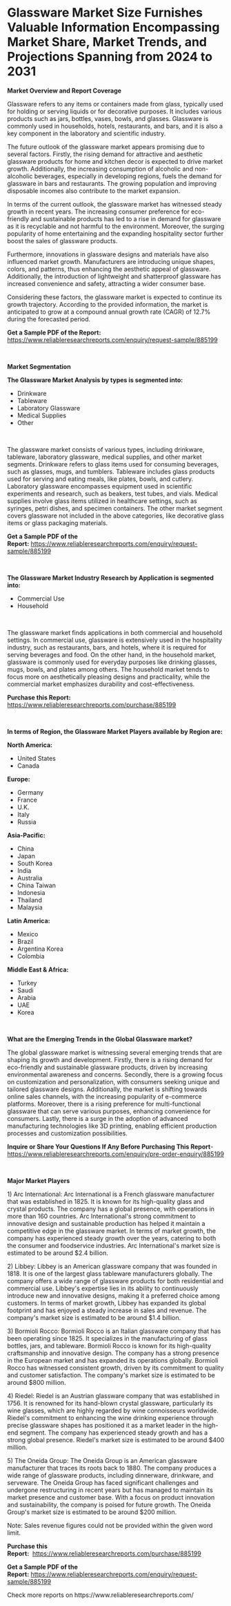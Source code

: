 <p><h1>Glassware Market Size Furnishes Valuable Information Encompassing Market Share, Market Trends, and Projections Spanning from 2024 to 2031</h1></p><p><strong>Market Overview and Report Coverage</strong></p>
<p><p>Glassware refers to any items or containers made from glass, typically used for holding or serving liquids or for decorative purposes. It includes various products such as jars, bottles, vases, bowls, and glasses. Glassware is commonly used in households, hotels, restaurants, and bars, and it is also a key component in the laboratory and scientific industry.</p><p>The future outlook of the glassware market appears promising due to several factors. Firstly, the rising demand for attractive and aesthetic glassware products for home and kitchen decor is expected to drive market growth. Additionally, the increasing consumption of alcoholic and non-alcoholic beverages, especially in developing regions, fuels the demand for glassware in bars and restaurants. The growing population and improving disposable incomes also contribute to the market expansion.</p><p>In terms of the current outlook, the glassware market has witnessed steady growth in recent years. The increasing consumer preference for eco-friendly and sustainable products has led to a rise in demand for glassware as it is recyclable and not harmful to the environment. Moreover, the surging popularity of home entertaining and the expanding hospitality sector further boost the sales of glassware products.</p><p>Furthermore, innovations in glassware designs and materials have also influenced market growth. Manufacturers are introducing unique shapes, colors, and patterns, thus enhancing the aesthetic appeal of glassware. Additionally, the introduction of lightweight and shatterproof glassware has increased convenience and safety, attracting a wider consumer base.</p><p>Considering these factors, the glassware market is expected to continue its growth trajectory. According to the provided information, the market is anticipated to grow at a compound annual growth rate (CAGR) of 12.7% during the forecasted period.</p></p>
<p><strong>Get a Sample PDF of the Report:</strong> <a href="https://www.reliableresearchreports.com/enquiry/request-sample/885199">https://www.reliableresearchreports.com/enquiry/request-sample/885199</a></p>
<p>&nbsp;</p>
<p><strong>Market Segmentation</strong></p>
<p><strong>The Glassware Market Analysis by types is segmented into:</strong></p>
<p><ul><li>Drinkware</li><li>Tableware</li><li>Laboratory Glassware</li><li>Medical Supplies</li><li>Other</li></ul></p>
<p>&nbsp;</p>
<p><p>The glassware market consists of various types, including drinkware, tableware, laboratory glassware, medical supplies, and other market segments. Drinkware refers to glass items used for consuming beverages, such as glasses, mugs, and tumblers. Tableware includes glass products used for serving and eating meals, like plates, bowls, and cutlery. Laboratory glassware encompasses equipment used in scientific experiments and research, such as beakers, test tubes, and vials. Medical supplies involve glass items utilized in healthcare settings, such as syringes, petri dishes, and specimen containers. The other market segment covers glassware not included in the above categories, like decorative glass items or glass packaging materials.</p></p>
<p><strong>Get a Sample PDF of the Report:</strong>&nbsp;<a href="https://www.reliableresearchreports.com/enquiry/request-sample/885199">https://www.reliableresearchreports.com/enquiry/request-sample/885199</a></p>
<p>&nbsp;</p>
<p><strong>The Glassware Market Industry Research by Application is segmented into:</strong></p>
<p><ul><li>Commercial Use</li><li>Household</li></ul></p>
<p>&nbsp;</p>
<p><p>The glassware market finds applications in both commercial and household settings. In commercial use, glassware is extensively used in the hospitality industry, such as restaurants, bars, and hotels, where it is required for serving beverages and food. On the other hand, in the household market, glassware is commonly used for everyday purposes like drinking glasses, mugs, bowls, and plates among others. The household market tends to focus more on aesthetically pleasing designs and practicality, while the commercial market emphasizes durability and cost-effectiveness.</p></p>
<p><strong>Purchase this Report:</strong>&nbsp; <a href="https://www.reliableresearchreports.com/purchase/885199">https://www.reliableresearchreports.com/purchase/885199</a></p>
<p>&nbsp;</p>
<p><strong>In terms of Region, the Glassware Market Players available by Region are:</strong></p>
<p>
    <p> <strong> North America: </strong>
        <ul>
            <li>United States</li>
            <li>Canada</li>
        </ul>
        </p> 
    <p> <strong> Europe: </strong>
        <ul>
            <li>Germany</li>
            <li>France</li>
            <li>U.K.</li>
            <li>Italy</li>
            <li>Russia</li>
        </ul>
        </p> 
    <p> <strong> Asia-Pacific: </strong>
        <ul>
            <li>China</li>
            <li>Japan</li>
            <li>South Korea</li>
            <li>India</li>
            <li>Australia</li>
            <li>China Taiwan</li>
            <li>Indonesia</li>
            <li>Thailand</li>
            <li>Malaysia</li>
        </ul>
        </p> 
    <p> <strong> Latin America: </strong>
        <ul>
            <li>Mexico</li>
            <li>Brazil</li>
            <li>Argentina Korea</li>
            <li>Colombia</li>
        </ul>
        </p> 
    <p> <strong> Middle East & Africa: </strong>
        <ul>
            <li>Turkey</li>
            <li>Saudi</li>
            <li>Arabia</li>
            <li>UAE</li>
            <li>Korea</li>
        </ul>
    </p>
    </p>
<p>&nbsp;</p>
<p><strong>What are the Emerging Trends in the Global Glassware market?</strong></p>
<p><p>The global glassware market is witnessing several emerging trends that are shaping its growth and development. Firstly, there is a rising demand for eco-friendly and sustainable glassware products, driven by increasing environmental awareness and concerns. Secondly, there is a growing focus on customization and personalization, with consumers seeking unique and tailored glassware designs. Additionally, the market is shifting towards online sales channels, with the increasing popularity of e-commerce platforms. Moreover, there is a rising preference for multi-functional glassware that can serve various purposes, enhancing convenience for consumers. Lastly, there is a surge in the adoption of advanced manufacturing technologies like 3D printing, enabling efficient production processes and customization possibilities.</p></p>
<p><strong>Inquire or Share Your Questions If Any Before Purchasing This Report</strong>- <a href="https://www.reliableresearchreports.com/enquiry/pre-order-enquiry/885199">https://www.reliableresearchreports.com/enquiry/pre-order-enquiry/885199</a></p>
<p>&nbsp;</p>
<p><strong>Major Market Players</strong></p>
<p><p>1) Arc International: Arc International is a French glassware manufacturer that was established in 1825. It is known for its high-quality glass and crystal products. The company has a global presence, with operations in more than 160 countries. Arc International's strong commitment to innovative design and sustainable production has helped it maintain a competitive edge in the glassware market. In terms of market growth, the company has experienced steady growth over the years, catering to both the consumer and foodservice industries. Arc International's market size is estimated to be around $2.4 billion.</p><p>2) Libbey: Libbey is an American glassware company that was founded in 1818. It is one of the largest glass tableware manufacturers globally. The company offers a wide range of glassware products for both residential and commercial use. Libbey's expertise lies in its ability to continuously introduce new and innovative designs, making it a preferred choice among customers. In terms of market growth, Libbey has expanded its global footprint and has enjoyed a steady increase in sales and revenue. The company's market size is estimated to be around $1.4 billion.</p><p>3) Bormioli Rocco: Bormioli Rocco is an Italian glassware company that has been operating since 1825. It specializes in the manufacturing of glass bottles, jars, and tableware. Bormioli Rocco is known for its high-quality craftsmanship and innovative design. The company has a strong presence in the European market and has expanded its operations globally. Bormioli Rocco has witnessed consistent growth, driven by its commitment to quality and customer satisfaction. The company's market size is estimated to be around $800 million.</p><p>4) Riedel: Riedel is an Austrian glassware company that was established in 1756. It is renowned for its hand-blown crystal glassware, particularly its wine glasses, which are highly regarded by wine connoisseurs worldwide. Riedel's commitment to enhancing the wine drinking experience through precise glassware shapes has positioned it as a market leader in the high-end segment. The company has experienced steady growth and has a strong global presence. Riedel's market size is estimated to be around $400 million.</p><p>5) The Oneida Group: The Oneida Group is an American glassware manufacturer that traces its roots back to 1880. The company produces a wide range of glassware products, including dinnerware, drinkware, and serveware. The Oneida Group has faced significant challenges and undergone restructuring in recent years but has managed to maintain its market presence and customer base. With a focus on product innovation and sustainability, the company is poised for future growth. The Oneida Group's market size is estimated to be around $200 million.</p><p>Note: Sales revenue figures could not be provided within the given word limit.</p></p>
<p><strong>Purchase this Report:</strong>&nbsp;&nbsp;<a href="https://www.reliableresearchreports.com/purchase/885199">https://www.reliableresearchreports.com/purchase/885199</a></p>
<p></p>
<p><strong>Get a Sample PDF of the Report:</strong>&nbsp;<a href="https://www.reliableresearchreports.com/enquiry/request-sample/885199">https://www.reliableresearchreports.com/enquiry/request-sample/885199</a></p>
<p>Check more reports on https://www.reliableresearchreports.com/</p>
